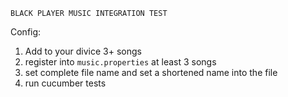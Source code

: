 `BLACK PLAYER MUSIC INTEGRATION TEST`

Config: 

1. Add to your divice 3+ songs
2. register into `music.properties` at least 3 songs
3. set complete file name and set a shortened name into the file
4. run cucumber tests